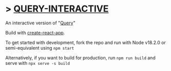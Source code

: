 # > [QUERY-INTERACTIVE](https://query.sixbeeps.com/)

An interactive version of "[Query](https://www.youtube.com/watch?v=3QUQbJsBxo0)"

Build with [create-react-app](https://create-react-app.dev/).

To get started with development, fork the repo and run with Node v18.2.0 or semi-equivalent using `npm start`

Alternatively, if you want to build for production, run `npm run build` and serve with `npx serve -s build`